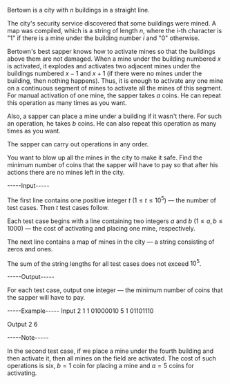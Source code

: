 Bertown is a city with $n$ buildings in a straight line.

The city's security service discovered that some buildings were mined. A map was compiled, which is a string of length $n$, where the $i$-th character is "1" if there is a mine under the building number $i$ and "0" otherwise.

Bertown's best sapper knows how to activate mines so that the buildings above them are not damaged. When a mine under the building numbered $x$ is activated, it explodes and activates two adjacent mines under the buildings numbered $x-1$ and $x+1$ (if there were no mines under the building, then nothing happens). Thus, it is enough to activate any one mine on a continuous segment of mines to activate all the mines of this segment. For manual activation of one mine, the sapper takes $a$ coins. He can repeat this operation as many times as you want.

Also, a sapper can place a mine under a building if it wasn't there. For such an operation, he takes $b$ coins. He can also repeat this operation as many times as you want.

The sapper can carry out operations in any order.

You want to blow up all the mines in the city to make it safe. Find the minimum number of coins that the sapper will have to pay so that after his actions there are no mines left in the city.


-----Input-----

The first line contains one positive integer $t$ ($1 \le t \le 10^5$) — the number of test cases. Then $t$ test cases follow.

Each test case begins with a line containing two integers $a$ and $b$ ($1 \le a, b \le 1000$) — the cost of activating and placing one mine, respectively.

The next line contains a map of mines in the city — a string consisting of zeros and ones.

The sum of the string lengths for all test cases does not exceed $10^5$.


-----Output-----

For each test case, output one integer — the minimum number of coins that the sapper will have to pay.


-----Example-----
Input
2
1 1
01000010
5 1
01101110

Output
2
6



-----Note-----

In the second test case, if we place a mine under the fourth building and then activate it, then all mines on the field are activated. The cost of such operations is six, $b=1$ coin for placing a mine and $a=5$ coins for activating.
